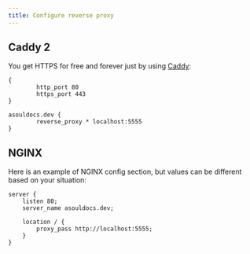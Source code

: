 ```yaml
---
title: Configure reverse proxy
---
```


## Caddy 2

You get HTTPS for free and forever just by using [Caddy](https://caddyserver.com/):

```caddyfile
{
        http_port 80
        https_port 443
}

asouldocs.dev {
        reverse_proxy * localhost:5555
}
```

## NGINX

Here is an example of NGINX config section, but values can be different based on your situation:

```nginx
server {
    listen 80;
    server_name asouldocs.dev;

    location / {
        proxy_pass http://localhost:5555;
    }
}
```
